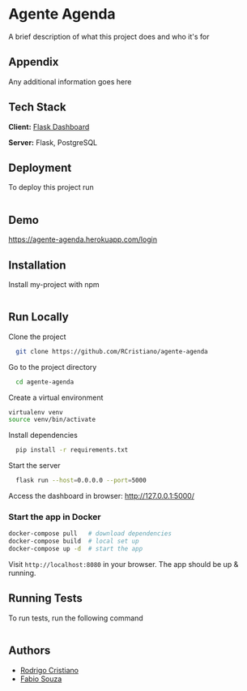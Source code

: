 # Agente Agenda

A brief description of what this project does and who it's for

## Appendix

Any additional information goes here

## Tech Stack

**Client:** [Flask Dashboard](https://github.com/app-generator/boilerplate-code-flask-dashboard)

**Server:** Flask, PostgreSQL

## Deployment

To deploy this project run

```bash

```

## Demo

<https://agente-agenda.herokuapp.com/login>

## Installation

Install my-project with npm

```bash

```

## Run Locally

Clone the project

```bash
  git clone https://github.com/RCristiano/agente-agenda
```

Go to the project directory

```bash
  cd agente-agenda
```

Create a virtual environment

```bash
virtualenv venv
source venv/bin/activate
```

Install dependencies

```bash
  pip install -r requirements.txt
```

Start the server

```bash
  flask run --host=0.0.0.0 --port=5000
```

Access the dashboard in browser: <http://127.0.0.1:5000/>

### Start the app in Docker

```bash
docker-compose pull   # download dependencies
docker-compose build  # local set up
docker-compose up -d  # start the app
```

Visit `http://localhost:8080` in your browser. The app should be up & running.

## Running Tests

To run tests, run the following command

```bash

```

## Authors

- [Rodrigo Cristiano](https://www.github.com/RCristiano)
- [Fabio Souza](https://github.com/frlps)
